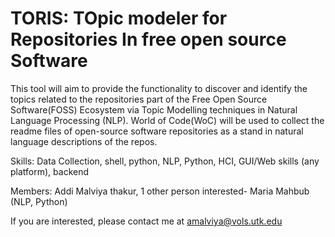 # TORIS:  TOpic modeler for Repositories In free open source Software

This tool will aim to provide the functionality to discover and identify the topics related to the repositories part of the Free Open Source Software(FOSS) Ecosystem via Topic Modelling techniques in Natural Language Processing (NLP). World of Code(WoC) will be used to collect the readme files of open-source software repositories as a stand in natural language descriptions of the repos. 

Skills:
Data Collection, shell, python,
NLP, Python,
HCI, GUI/Web skills (any platform), 
backend

Members: 
Addi Malviya thakur, 
1 other person interested- Maria Mahbub (NLP, Python)

If you are interested, please contact me at amalviya@vols.utk.edu
